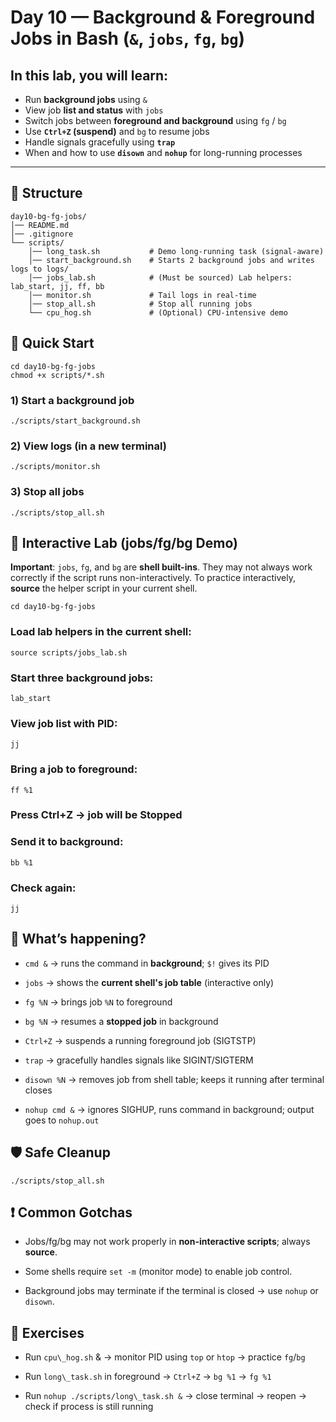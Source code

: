 # Day 10 — Background & Foreground Jobs in Bash (`&`, `jobs`, `fg`, `bg`)

## In this lab, you will learn:
- Run **background jobs** using `&`
- View job **list and status** with `jobs`
- Switch jobs between **foreground and background** using `fg` / `bg`
- Use **`Ctrl+Z` (suspend)** and `bg` to resume jobs
- Handle signals gracefully using **`trap`**
- When and how to use **`disown`** and **`nohup`** for long-running processes

---
## 📂 Structure
```
day10-bg-fg-jobs/
│── README.md
│── .gitignore
└── scripts/
    │── long_task.sh           # Demo long-running task (signal-aware)
    │── start_background.sh    # Starts 2 background jobs and writes logs to logs/
    │── jobs_lab.sh            # (Must be sourced) Lab helpers: lab_start, jj, ff, bb
    │── monitor.sh             # Tail logs in real-time
    │── stop_all.sh            # Stop all running jobs
    └── cpu_hog.sh             # (Optional) CPU-intensive demo
```

## 🚀 Quick Start
```
cd day10-bg-fg-jobs   
chmod +x scripts/*.sh
```
### 1) Start a background job
```
./scripts/start_background.sh
```
### 2) View logs (in a new terminal)
```
./scripts/monitor.sh
```
### 3) Stop all jobs
```
./scripts/stop_all.sh
```
## 🧪 Interactive Lab (jobs/fg/bg Demo)
**Important**: `jobs`, `fg`, and `bg` are **shell built-ins**.
They may not always work correctly if the script runs non-interactively.
To practice interactively, **source** the helper script in your current shell.
```
cd day10-bg-fg-jobs
```
### Load lab helpers in the current shell:
```
source scripts/jobs_lab.sh
```
### Start three background jobs:
```
lab_start
```
### View job list with PID:
```
jj
```
### Bring a job to foreground:
```
ff %1
```
### Press Ctrl+Z → job will be Stopped
### Send it to background:
```
bb %1
```
### Check again:
```
jj
```
## 🧠 What’s happening?
*   `cmd &` → runs the command in **background**; `$!` gives its PID
    
*   `jobs` → shows the **current shell's job table** (interactive only)
    
*   `fg %N` → brings job `%N` to foreground
    
*   `bg %N` → resumes a **stopped job** in background
    
*   `Ctrl+Z` → suspends a running foreground job (SIGTSTP)
    
*   `trap` → gracefully handles signals like SIGINT/SIGTERM
    
*   `disown %N` → removes job from shell table; keeps it running after terminal closes
    
*   `nohup cmd &` → ignores SIGHUP, runs command in background; output goes to `nohup.out`

## 🛡️ Safe Cleanup
```
./scripts/stop_all.sh
```
## ❗ Common Gotchas
*   Jobs/fg/bg may not work properly in **non-interactive scripts**; always **source**.
    
*   Some shells require `set -m` (monitor mode) to enable job control.
    
*   Background jobs may terminate if the terminal is closed → use `nohup` or `disown`.
## 📌 Exercises
*   Run `cpu\_hog.sh` & → monitor PID using `top` or `htop` → practice `fg`/`bg`
    
*   Run `long\_task.sh` in foreground → `Ctrl+Z` → `bg %1` → `fg %1`
    
*   Run `nohup ./scripts/long\_task.sh &` → close terminal → reopen → check if process is still running

